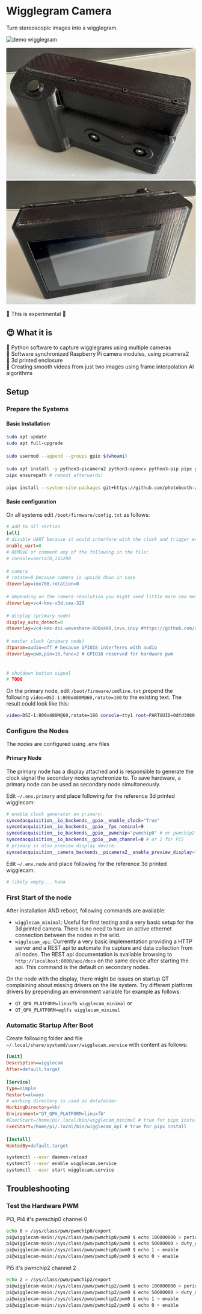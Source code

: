 # Wigglegram Camera

Turn stereoscopic images into a wigglegram.

![demo wigglegram](https://raw.githubusercontent.com/photobooth-app/wigglecam/main/assets/wigglegram-demo1.gif)

![DIY wigglegram camera 3d printed](https://raw.githubusercontent.com/photobooth-app/wigglecam/main/assets/cam1.jpg)
![DIY wigglegram camera 3d printed](https://raw.githubusercontent.com/photobooth-app/wigglecam/main/assets/cam2.jpg)

🧪 This is experimental 🧪

## 😍 What it is

🧪 Python software to capture wigglegrams using multiple cameras  
🧪 Software synchronized Raspberry Pi camera modules, using picamera2  
🧪 3d printed enclosure  
🧪 Creating smooth videos from just two images using frame interpolation AI algorithms  

## Setup

### Prepare the Systems

#### Basic Installation

```sh
sudo apt update
sudo apt full-upgrade

sudo usermod --append --groups gpio $(whoami)

sudo apt install -y python3-picamera2 python3-opencv python3-pip pipx git vim
pipx ensurepath # reboot afterwards!

pipx install --system-site-packages git+https://github.com/photobooth-app/wigglecam.git
```

#### Basic configuration

On all systems edit `/boot/firmware/config.txt` as follows:

```ini
# add to all section
[all]
# disable UART because it would interfere with the clock and trigger events on GPIO14/15 detected as event in the app
enable_uart=0
# REMOVE or comment any of the following in the file:
# console=serial0,115200

# camera
# rotate=0 because camera is upside down in case
dtoverlay=imx708,rotation=0

# depending on the camera resolution you might need little more cma memory, for example:
dtoverlay=vc4-kms-v3d,cma-320

# display (primary node)
display_auto_detect=0
dtoverlay=vc4-kms-dsi-waveshare-800x480,invx,invy #https://github.com/raspberrypi/linux/issues/6414

# master clock (primary node)
dtparam=audio=off # because GPIO18 interferes with audio
dtoverlay=pwm,pin=18,func=2 # GPIO18 reserved for hardware pwm


# shutdown button signal
# TODO
```

On the primary node, edit `/boot/firmware/cmdline.txt` prepend the following `video=DSI-1:800x480M@60,rotate=180` to the existing text. The result could look like this:

```sh
video=DSI-1:800x480M@60,rotate=180 console=tty1 root=PARTUUID=0dfd3080-02 rootfstype=ext4 fsck.repair=yes rootwait cfg80211.ieee80211_regdom=DE
```

### Configure the Nodes

The nodes are configured using .env files

#### Primary Node

The primary node has a display attached and is responsible to generate the clock signal the secondary nodes synchronize to. To save hardware, a primary node can be used as secondary node simultaneously.

Edit `~/.env.primary` and place following for the reference 3d printed wigglecam:

```sh
# enable clock generator on primary:
syncedacquisition__io_backends__gpio__enable_clock="True"
syncedacquisition__io_backends__gpio__fps_nominal=9
syncedacquisition__io_backends__gpio__pwmchip="pwmchip0" # or pwmchip2 for Pi5
syncedacquisition__io_backends__gpio__pwm_channel=0 # or 2 for Pi5
# primary is also preview display device:
syncedacquisition__camera_backends__picamera2__enable_preview_display="True"
```

Edit `~/.env.node` and place following for the reference 3d printed wigglecam:

```sh
# likely empty... haha
```

### First Start of the node

After installation AND reboot, following commands are available:

- `wigglecam_minimal`: Useful for first testing and a very basic setup for the 3d printed camera. There is no need to have an active ethernet connection between the nodes in the wild.
- `wigglecam_api`: Currently a very basic implementation providing a HTTP server and a REST api to automate the capture and data collection from all nodes. The REST api documentation is available browsing to `http://localhost:8000/api/docs` on the same device after starting the api. This command is the default on secondary nodes.

On the node with the display, there might be issues on startup QT complaining about missing drivers on the lite system. Try different platform drivers by prepending an environment variable for example as follows:

- `QT_QPA_PLATFORM=linuxfb wigglecam_minimal` or
- `QT_QPA_PLATFORM=eglfs wigglecam_minimal`

### Automatic Startup After Boot

Create following folder and file `~/.local/share/systemd/user/wigglecam.service` with content as follows:

```ini
[Unit]
Description=wigglecam
After=default.target

[Service]
Type=simple
Restart=always
# working directory is used as datafolder
WorkingDirectory=%h/
Environment="QT_QPA_PLATFORM=linuxfb"
#ExecStart=/home/pi/.local/bin/wigglecam_minimal # true for pipx install
ExecStart=/home/pi/.local/bin/wigglecam_api # true for pipx install

[Install]
WantedBy=default.target
```

```sh
systemctl --user daemon-reload
systemctl --user enable wigglecam.service
systemctl --user start wigglecam.service
```

## Troubleshooting

### Test the Hardware PWM

Pi3, Pi4 it's pwmchip0 channel 0

```sh
echo 0 > /sys/class/pwm/pwmchip0/export
pi@wigglecam-main:/sys/class/pwm/pwmchip0/pwm0 $ echo 100000000 > period
pi@wigglecam-main:/sys/class/pwm/pwmchip0/pwm0 $ echo 50000000 > duty_cycle
pi@wigglecam-main:/sys/class/pwm/pwmchip0/pwm0 $ echo 1 > enable
pi@wigglecam-main:/sys/class/pwm/pwmchip0/pwm0 $ echo 0 > enable
```

Pi5 it's pwmchip2 channel 2

```sh
echo 2 > /sys/class/pwm/pwmchip2/export
pi@wigglecam-main:/sys/class/pwm/pwmchip2/pwm0 $ echo 100000000 > period
pi@wigglecam-main:/sys/class/pwm/pwmchip2/pwm0 $ echo 50000000 > duty_cycle
pi@wigglecam-main:/sys/class/pwm/pwmchip2/pwm0 $ echo 1 > enable
pi@wigglecam-main:/sys/class/pwm/pwmchip2/pwm0 $ echo 0 > enable
```
